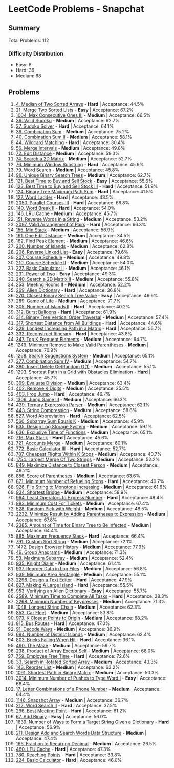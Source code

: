 # LeetCode Problems - Snapchat

## Summary
Total Problems: 112

### Difficulty Distribution

- Easy: 8
- Hard: 36
- Medium: 68

## Problems

1. [4. Median of Two Sorted Arrays](https://leetcode.com/problems/median-of-two-sorted-arrays/) - **Hard** | Acceptance: 44.5%
2. [21. Merge Two Sorted Lists](https://leetcode.com/problems/merge-two-sorted-lists/) - **Easy** | Acceptance: 67.2%
3. [1004. Max Consecutive Ones III](https://leetcode.com/problems/max-consecutive-ones-iii/) - **Medium** | Acceptance: 66.5%
4. [36. Valid Sudoku](https://leetcode.com/problems/valid-sudoku/) - **Medium** | Acceptance: 62.7%
5. [37. Sudoku Solver](https://leetcode.com/problems/sudoku-solver/) - **Hard** | Acceptance: 64.1%
6. [39. Combination Sum](https://leetcode.com/problems/combination-sum/) - **Medium** | Acceptance: 75.2%
7. [40. Combination Sum II](https://leetcode.com/problems/combination-sum-ii/) - **Medium** | Acceptance: 58.1%
8. [44. Wildcard Matching](https://leetcode.com/problems/wildcard-matching/) - **Hard** | Acceptance: 30.4%
9. [56. Merge Intervals](https://leetcode.com/problems/merge-intervals/) - **Medium** | Acceptance: 49.8%
10. [72. Edit Distance](https://leetcode.com/problems/edit-distance/) - **Medium** | Acceptance: 59.3%
11. [74. Search a 2D Matrix](https://leetcode.com/problems/search-a-2d-matrix/) - **Medium** | Acceptance: 52.7%
12. [76. Minimum Window Substring](https://leetcode.com/problems/minimum-window-substring/) - **Hard** | Acceptance: 45.9%
13. [79. Word Search](https://leetcode.com/problems/word-search/) - **Medium** | Acceptance: 45.8%
14. [96. Unique Binary Search Trees](https://leetcode.com/problems/unique-binary-search-trees/) - **Medium** | Acceptance: 62.7%
15. [121. Best Time to Buy and Sell Stock](https://leetcode.com/problems/best-time-to-buy-and-sell-stock/) - **Easy** | Acceptance: 55.6%
16. [123. Best Time to Buy and Sell Stock III](https://leetcode.com/problems/best-time-to-buy-and-sell-stock-iii/) - **Hard** | Acceptance: 51.9%
17. [124. Binary Tree Maximum Path Sum](https://leetcode.com/problems/binary-tree-maximum-path-sum/) - **Hard** | Acceptance: 41.5%
18. [127. Word Ladder](https://leetcode.com/problems/word-ladder/) - **Hard** | Acceptance: 43.5%
19. [2050. Parallel Courses III](https://leetcode.com/problems/parallel-courses-iii/) - **Hard** | Acceptance: 66.8%
20. [140. Word Break II](https://leetcode.com/problems/word-break-ii/) - **Hard** | Acceptance: 54.0%
21. [146. LRU Cache](https://leetcode.com/problems/lru-cache/) - **Medium** | Acceptance: 45.7%
22. [151. Reverse Words in a String](https://leetcode.com/problems/reverse-words-in-a-string/) - **Medium** | Acceptance: 53.2%
23. [2097. Valid Arrangement of Pairs](https://leetcode.com/problems/valid-arrangement-of-pairs/) - **Hard** | Acceptance: 66.3%
24. [155. Min Stack](https://leetcode.com/problems/min-stack/) - **Medium** | Acceptance: 56.9%
25. [161. One Edit Distance](https://leetcode.com/problems/one-edit-distance/) - **Medium** | Acceptance: 34.5%
26. [162. Find Peak Element](https://leetcode.com/problems/find-peak-element/) - **Medium** | Acceptance: 46.6%
27. [200. Number of Islands](https://leetcode.com/problems/number-of-islands/) - **Medium** | Acceptance: 62.8%
28. [206. Reverse Linked List](https://leetcode.com/problems/reverse-linked-list/) - **Easy** | Acceptance: 79.6%
29. [207. Course Schedule](https://leetcode.com/problems/course-schedule/) - **Medium** | Acceptance: 49.8%
30. [210. Course Schedule II](https://leetcode.com/problems/course-schedule-ii/) - **Medium** | Acceptance: 54.0%
31. [227. Basic Calculator II](https://leetcode.com/problems/basic-calculator-ii/) - **Medium** | Acceptance: 46.1%
32. [231. Power of Two](https://leetcode.com/problems/power-of-two/) - **Easy** | Acceptance: 49.3%
33. [240. Search a 2D Matrix II](https://leetcode.com/problems/search-a-2d-matrix-ii/) - **Medium** | Acceptance: 55.8%
34. [253. Meeting Rooms II](https://leetcode.com/problems/meeting-rooms-ii/) - **Medium** | Acceptance: 52.2%
35. [269. Alien Dictionary](https://leetcode.com/problems/alien-dictionary/) - **Hard** | Acceptance: 36.8%
36. [270. Closest Binary Search Tree Value](https://leetcode.com/problems/closest-binary-search-tree-value/) - **Easy** | Acceptance: 49.6%
37. [289. Game of Life](https://leetcode.com/problems/game-of-life/) - **Medium** | Acceptance: 71.7%
38. [305. Number of Islands II](https://leetcode.com/problems/number-of-islands-ii/) - **Hard** | Acceptance: 40.2%
39. [312. Burst Balloons](https://leetcode.com/problems/burst-balloons/) - **Hard** | Acceptance: 61.9%
40. [314. Binary Tree Vertical Order Traversal](https://leetcode.com/problems/binary-tree-vertical-order-traversal/) - **Medium** | Acceptance: 57.4%
41. [317. Shortest Distance from All Buildings](https://leetcode.com/problems/shortest-distance-from-all-buildings/) - **Hard** | Acceptance: 44.6%
42. [329. Longest Increasing Path in a Matrix](https://leetcode.com/problems/longest-increasing-path-in-a-matrix/) - **Hard** | Acceptance: 55.7%
43. [332. Reconstruct Itinerary](https://leetcode.com/problems/reconstruct-itinerary/) - **Hard** | Acceptance: 43.8%
44. [347. Top K Frequent Elements](https://leetcode.com/problems/top-k-frequent-elements/) - **Medium** | Acceptance: 64.7%
45. [1249. Minimum Remove to Make Valid Parentheses](https://leetcode.com/problems/minimum-remove-to-make-valid-parentheses/) - **Medium** | Acceptance: 70.9%
46. [1268. Search Suggestions System](https://leetcode.com/problems/search-suggestions-system/) - **Medium** | Acceptance: 65.1%
47. [377. Combination Sum IV](https://leetcode.com/problems/combination-sum-iv/) - **Medium** | Acceptance: 54.7%
48. [380. Insert Delete GetRandom O(1)](https://leetcode.com/problems/insert-delete-getrandom-o1/) - **Medium** | Acceptance: 55.1%
49. [1293. Shortest Path in a Grid with Obstacles Elimination](https://leetcode.com/problems/shortest-path-in-a-grid-with-obstacles-elimination/) - **Hard** | Acceptance: 45.7%
50. [399. Evaluate Division](https://leetcode.com/problems/evaluate-division/) - **Medium** | Acceptance: 63.4%
51. [402. Remove K Digits](https://leetcode.com/problems/remove-k-digits/) - **Medium** | Acceptance: 35.5%
52. [403. Frog Jump](https://leetcode.com/problems/frog-jump/) - **Hard** | Acceptance: 46.7%
53. [1306. Jump Game III](https://leetcode.com/problems/jump-game-iii/) - **Medium** | Acceptance: 66.3%
54. [439. Ternary Expression Parser](https://leetcode.com/problems/ternary-expression-parser/) - **Medium** | Acceptance: 62.1%
55. [443. String Compression](https://leetcode.com/problems/string-compression/) - **Medium** | Acceptance: 58.6%
56. [527. Word Abbreviation](https://leetcode.com/problems/word-abbreviation/) - **Hard** | Acceptance: 62.5%
57. [560. Subarray Sum Equals K](https://leetcode.com/problems/subarray-sum-equals-k/) - **Medium** | Acceptance: 45.9%
58. [635. Design Log Storage System](https://leetcode.com/problems/design-log-storage-system/) - **Medium** | Acceptance: 59.1%
59. [636. Exclusive Time of Functions](https://leetcode.com/problems/exclusive-time-of-functions/) - **Medium** | Acceptance: 65.1%
60. [716. Max Stack](https://leetcode.com/problems/max-stack/) - **Hard** | Acceptance: 45.6%
61. [721. Accounts Merge](https://leetcode.com/problems/accounts-merge/) - **Medium** | Acceptance: 60.1%
62. [772. Basic Calculator III](https://leetcode.com/problems/basic-calculator-iii/) - **Hard** | Acceptance: 52.7%
63. [787. Cheapest Flights Within K Stops](https://leetcode.com/problems/cheapest-flights-within-k-stops/) - **Medium** | Acceptance: 40.7%
64. [1754. Largest Merge Of Two Strings](https://leetcode.com/problems/largest-merge-of-two-strings/) - **Medium** | Acceptance: 52.2%
65. [849. Maximize Distance to Closest Person](https://leetcode.com/problems/maximize-distance-to-closest-person/) - **Medium** | Acceptance: 49.2%
66. [856. Score of Parentheses](https://leetcode.com/problems/score-of-parentheses/) - **Medium** | Acceptance: 63.6%
67. [871. Minimum Number of Refueling Stops](https://leetcode.com/problems/minimum-number-of-refueling-stops/) - **Hard** | Acceptance: 40.7%
68. [926. Flip String to Monotone Increasing](https://leetcode.com/problems/flip-string-to-monotone-increasing/) - **Medium** | Acceptance: 61.6%
69. [934. Shortest Bridge](https://leetcode.com/problems/shortest-bridge/) - **Medium** | Acceptance: 58.9%
70. [964. Least Operators to Express Number](https://leetcode.com/problems/least-operators-to-express-number/) - **Hard** | Acceptance: 48.4%
71. [983. Minimum Cost For Tickets](https://leetcode.com/problems/minimum-cost-for-tickets/) - **Medium** | Acceptance: 67.4%
72. [528. Random Pick with Weight](https://leetcode.com/problems/random-pick-with-weight/) - **Medium** | Acceptance: 48.5%
73. [2232. Minimize Result by Adding Parentheses to Expression](https://leetcode.com/problems/minimize-result-by-adding-parentheses-to-expression/) - **Medium** | Acceptance: 67.8%
74. [2385. Amount of Time for Binary Tree to Be Infected](https://leetcode.com/problems/amount-of-time-for-binary-tree-to-be-infected/) - **Medium** | Acceptance: 64.4%
75. [895. Maximum Frequency Stack](https://leetcode.com/problems/maximum-frequency-stack/) - **Hard** | Acceptance: 66.4%
76. [791. Custom Sort String](https://leetcode.com/problems/custom-sort-string/) - **Medium** | Acceptance: 72.1%
77. [1472. Design Browser History](https://leetcode.com/problems/design-browser-history/) - **Medium** | Acceptance: 77.9%
78. [49. Group Anagrams](https://leetcode.com/problems/group-anagrams/) - **Medium** | Acceptance: 71.3%
79. [53. Maximum Subarray](https://leetcode.com/problems/maximum-subarray/) - **Medium** | Acceptance: 52.4%
80. [935. Knight Dialer](https://leetcode.com/problems/knight-dialer/) - **Medium** | Acceptance: 61.4%
81. [937. Reorder Data in Log Files](https://leetcode.com/problems/reorder-data-in-log-files/) - **Medium** | Acceptance: 56.8%
82. [939. Minimum Area Rectangle](https://leetcode.com/problems/minimum-area-rectangle/) - **Medium** | Acceptance: 55.1%
83. [2296. Design a Text Editor](https://leetcode.com/problems/design-a-text-editor/) - **Hard** | Acceptance: 47.9%
84. [827. Making A Large Island](https://leetcode.com/problems/making-a-large-island/) - **Hard** | Acceptance: 55.5%
85. [953. Verifying an Alien Dictionary](https://leetcode.com/problems/verifying-an-alien-dictionary/) - **Easy** | Acceptance: 55.7%
86. [2589. Minimum Time to Complete All Tasks](https://leetcode.com/problems/minimum-time-to-complete-all-tasks/) - **Hard** | Acceptance: 38.3%
87. [2268. Minimum Number of Keypresses](https://leetcode.com/problems/minimum-number-of-keypresses/) - **Medium** | Acceptance: 71.3%
88. [1048. Longest String Chain](https://leetcode.com/problems/longest-string-chain/) - **Medium** | Acceptance: 62.3%
89. [853. Car Fleet](https://leetcode.com/problems/car-fleet/) - **Medium** | Acceptance: 53.8%
90. [973. K Closest Points to Origin](https://leetcode.com/problems/k-closest-points-to-origin/) - **Medium** | Acceptance: 68.2%
91. [815. Bus Routes](https://leetcode.com/problems/bus-routes/) - **Hard** | Acceptance: 47.0%
92. [91. Decode Ways](https://leetcode.com/problems/decode-ways/) - **Medium** | Acceptance: 36.9%
93. [694. Number of Distinct Islands](https://leetcode.com/problems/number-of-distinct-islands/) - **Medium** | Acceptance: 62.4%
94. [803. Bricks Falling When Hit](https://leetcode.com/problems/bricks-falling-when-hit/) - **Hard** | Acceptance: 36.1%
95. [490. The Maze](https://leetcode.com/problems/the-maze/) - **Medium** | Acceptance: 59.7%
96. [238. Product of Array Except Self](https://leetcode.com/problems/product-of-array-except-self/) - **Medium** | Acceptance: 68.0%
97. [759. Employee Free Time](https://leetcode.com/problems/employee-free-time/) - **Hard** | Acceptance: 72.6%
98. [33. Search in Rotated Sorted Array](https://leetcode.com/problems/search-in-rotated-sorted-array/) - **Medium** | Acceptance: 43.3%
99. [143. Reorder List](https://leetcode.com/problems/reorder-list/) - **Medium** | Acceptance: 63.2%
100. [1091. Shortest Path in Binary Matrix](https://leetcode.com/problems/shortest-path-in-binary-matrix/) - **Medium** | Acceptance: 50.3%
101. [3014. Minimum Number of Pushes to Type Word I](https://leetcode.com/problems/minimum-number-of-pushes-to-type-word-i/) - **Easy** | Acceptance: 66.4%
102. [17. Letter Combinations of a Phone Number](https://leetcode.com/problems/letter-combinations-of-a-phone-number/) - **Medium** | Acceptance: 64.4%
103. [1146. Snapshot Array](https://leetcode.com/problems/snapshot-array/) - **Medium** | Acceptance: 36.7%
104. [212. Word Search II](https://leetcode.com/problems/word-search-ii/) - **Hard** | Acceptance: 37.5%
105. [296. Best Meeting Point](https://leetcode.com/problems/best-meeting-point/) - **Hard** | Acceptance: 61.2%
106. [67. Add Binary](https://leetcode.com/problems/add-binary/) - **Easy** | Acceptance: 56.0%
107. [1639. Number of Ways to Form a Target String Given a Dictionary](https://leetcode.com/problems/number-of-ways-to-form-a-target-string-given-a-dictionary/) - **Hard** | Acceptance: 56.9%
108. [211. Design Add and Search Words Data Structure](https://leetcode.com/problems/design-add-and-search-words-data-structure/) - **Medium** | Acceptance: 47.4%
109. [166. Fraction to Recurring Decimal](https://leetcode.com/problems/fraction-to-recurring-decimal/) - **Medium** | Acceptance: 26.5%
110. [460. LFU Cache](https://leetcode.com/problems/lfu-cache/) - **Hard** | Acceptance: 47.3%
111. [780. Reaching Points](https://leetcode.com/problems/reaching-points/) - **Hard** | Acceptance: 33.8%
112. [224. Basic Calculator](https://leetcode.com/problems/basic-calculator/) - **Hard** | Acceptance: 46.0%